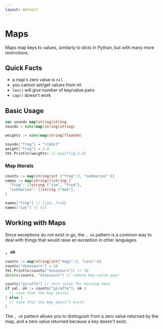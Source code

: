 ```yaml
---
layout: default
---
```


# Maps
Maps map keys to values, similarly to dicts in Python,
but with many more restrictions.


## Quick Facts
 - a map's zero value is `nil`
 - you cannot set/get values from nil
 - `len()` will give number of key/value pairs
 - `cap()` doesn't work

## Basic Usage
```go
var sounds map[string]string
sounds = make(map[string]string)

weights := make(map[string]float64)

sounds["frog"] = "ribbit"
weight["frog"] = 2.4
fmt.Println(weights) // map[frog:2.4]
```

### Map literals

```go
counts := map[string]int {"frog":2, "submarine":1}
names := map[string][]string {
  "frog": []string {"jim", "fred"},
  "submarine": []string {"bob"},
}

names["frog"] // {jim, fred}
names["cat"] // nil
```

## Working with Maps
Since exceptions do not exist in go, the `, ok` pattern is a common way
to deal with things that would raise an exception in other languages.

### `, ok`
```go
counts := map[string]int{"dogs":3, "cats":0}
counts["dinosaurs"] = 10
fmt.Println(counts["dinosours"]) // 10
delete(counts, "dinosours") // remove key-value pair

counts["giraffe"] // zero value for missing keys
if val, ok := counts["giraffe"]; ok {
  // case that the key exists
} else {
  // case that the key doesn't exist
}
```
The `, ok` pattern allows you to distinguish from a zero value
returned by the map, and a zero value returned because a key doesn't exist.
